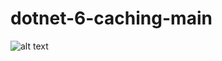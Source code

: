 # dotnet-6-caching-main


![alt text]([http://url/to/img.png](https://github.com/DavidRicardoJ/CacheMemoryApi/blob/master/src/Properties/Readme/request.gif))

